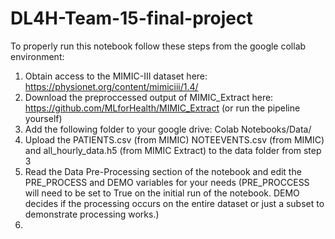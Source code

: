 # DL4H-Team-15-final-project

To properly run this notebook follow these steps from the google collab environment:
 1. Obtain access to the MIMIC-III dataset here: https://physionet.org/content/mimiciii/1.4/
 2. Download the preproccessed output of MIMIC_Extract here: https://github.com/MLforHealth/MIMIC_Extract (or run the pipeline yourself)
 3. Add the following folder to your google drive: Colab Notebooks/Data/
 4. Upload the PATIENTS.csv (from MIMIC) NOTEEVENTS.csv (from  MIMIC) and all_hourly_data.h5 (from MIMIC Extract) to the data folder from step 3
 5. Read the Data Pre-Processing section of the notebook and edit the PRE_PROCESS and DEMO variables for your needs (PRE_PROCCESS will need to be set to True on the initial run of the notebook. DEMO decides if the processing occurs on the entire dataset or just a subset to demonstrate processing works.)
 6. 
